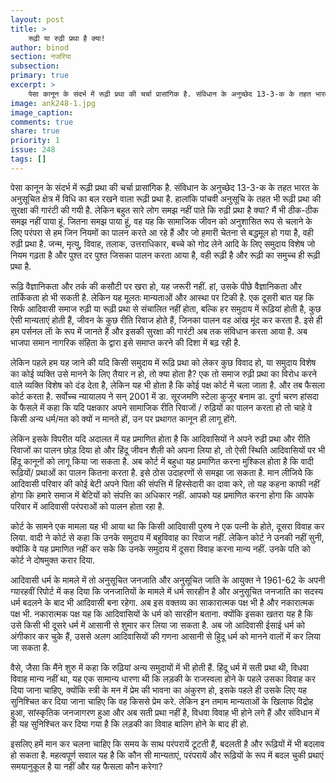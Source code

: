 ```yaml
---
layout: post
title: >
    रूढ़ी या रुढ़ी प्रथा है क्या!
author: binod
section: नजरिया
subsection:
primary: true
excerpt: >
    पेसा कानून के संदर्भ में रूढ़ी प्रथा की चर्चा प्रासांगिक है. संविधान के अनुच्छेद 13-3-क के तहत भारत के अनुसूचित क्षेत्र में विधि का बल रखने वाला रूढ़ी प्रथा है.
image: ank248-1.jpg
image_caption:
comments: true
share: true
priority: 1
issue: 248
tags: []
---
```


पेसा कानून के संदर्भ में रूढ़ी प्रथा की चर्चा प्रासांगिक है. संविधान के अनुच्छेद 13-3-क के तहत भारत के अनुसूचित क्षेत्र में विधि का बल रखने वाला रूढ़ी प्रथा है. हालांकि पांचवी अनुसूचि के तहत भी रूढ़ी प्रथा की सुरक्षा की गारंटी की गयी है.
लेकिन बहुत सारे लोग समझ नहीं पाते कि रुढ़ी प्रथा है क्या? मैं भी ठीक-ठीक समझ नहीं पाया हूं. जितना समझ पाया हूं, वह यह कि सामाजिक जीवन को अनुशासित रूप से चलाने के लिए परंपरा से हम जिन नियमों का पालन करते आ रहे हैं और जो हमारी चेतना से बद्धमूल हो गया है, वही रुढ़ी प्रथा है. जन्म, मृत्यु, विवाह, तलाक, उत्तराधिकार, बच्चे को गोद लेने आदि के लिए समुदाय विशेष जो नियम गढ़ता है और पुश्त दर पुश्त जिसका पालन करता आया है, वही रूढ़ी है और रूढ़ी का समुच्च ही रूढ़ी प्रथा है.

रूढ़ि वैज्ञानिकता और तर्क की कसौटी पर खरा हो, यह जरूरी नहीं. हां, उसके पीछे वैज्ञानिकता और तार्किकता हो भी सकती है. लेकिन यह मूलतः मान्यताओं और आस्था पर टिकी है. एक दूसरी बात यह कि सिर्फ आदिवासी समाज रुढ़ी या रूढ़ी प्रथा से संचालित नहीं होता, बल्कि हर समुदाय में रूढ़ियां होती है, कुछ ऐसी मान्यताएं होती हैं, जीवन के कुछ रीति रिवाज होते हैं, जिनका पालन वह आंख मूंद कर करता है. इसे ही हम पर्सनल लाॅ के रूप में जानते हैं और इसकी सुरक्षा की गारंटी अब तक संविधान करता आया है. अब भाजपा समान नागरिक संहिता के द्वारा इसे समाप्त करने की दिशा में बढ़ रही है.

लेकिन पहले हम यह जाने की यदि किसी समुदाय में रूढ़ि प्रथा को लेकर कुछ विवाद हो, या समुदाय विशेष का कोई व्यक्ति उसे मानने के लिए तैयार न हो, तो क्या होता है? एक तो समाज रुढ़ी प्रथा का विरोध करने वाले व्यक्ति विशेष को दंड देता है, लेकिन यह भी होता है कि कोई पक्ष कोर्ट में चला जाता है. और तब फैसला कोर्ट करता है. सर्वोच्च न्यायालय ने सन् 2001 में डा. सूरजमणि स्टेला कुजूर बनाम डा. दुर्गा चरण हांसदा के फैसले में कहा कि यदि पक्षकार अपने सामाजिक रीति रिवाजों / रुढ़ियों का पालन करता हो तो चाहे वे किसी अन्य धर्म/मत को क्यों न मानते हों, उन पर प्रथागत कानून ही लागू होंगे.

लेकिन इसके विपरीत यदि अदालत में यह प्रमाणित होता है कि आदिवासियों ने अपने  रुढ़ी प्रथा और रीति रिवाजों का पालन छोड़ दिया हो और हिंदू जीवन शैली को अपना लिया हो, तो ऐसी स्थिति आदिवासियों पर भी हिंदू कानूनों को लागू किया जा सकता है. अब कोर्ट में बहुधा यह प्रमाणित करना मुश्किल होता है कि वादी रूढ़ियों/ प्रथाओं का पालन कितना करता है. इसे ठोस उदाहरणों से समझा जा सकता है. मान लीजिये कि आदिवासी परिवार की कोई बेटी अपने पिता की संपत्ति में हिस्सेदारी का दावा करे, तो यह कहना काफी नहीं होगा कि हमारे समाज में बेटियों को संपत्ति का अधिकार नहीं. आपको यह प्रमाणित करना होगा कि आपके परिवार में आदिवासी परंपराओं को पालन होता रहा है.

कोर्ट के सामने एक मामला यह भी आया था कि किसी आदिवासी पुरुष ने एक पत्नी के होते, दूसरा विवाह कर लिया. वादी ने कोर्ट से कहा कि उनके समुदाय में बहुविवाह का रिवाज नहीं. लेकिन कोर्ट ने उनकी नहीं सुनी, क्योंकि वे यह प्रमाणित नहीं कर सके कि उनके समुदाय में दूसरा विवाह करना मान्य नहीं. उनके पति को कोर्ट ने दोषमुक्त करार दिया.

आदिवासी धर्म के मामले में तो अनुसूचित जनजाति और अनुसूचित जाति के आयुक्त ने 1961-62 के अपनी ग्यारहवीं रिपोर्ट में कह दिया कि जनजातियों के मामले में धर्म सारहीन है और अनुसूचित जनजाति का सदस्य धर्म बदलने के बाद भी आदिवासी बना रहेगा. अब इस वक्तव्य का साकारात्मक पक्ष भी है और नकारात्मक पक्ष भी. नकारात्मक पक्ष यह कि आदिवासियों के धर्म को सारहीन बताना. क्योंकि इसका खतरा यह है कि उसे किसी भी दूसरे धर्म में आसानी से शुमार कर लिया जा सकता है. अब जो आदिवासी ईसाई धर्म को अंगीकार कर चुके हैं, उससे अलग आदिवासियों की गणना आसानी से हिुदू धर्म को मानने वालों में कर लिया जा सकता है.

वैसे, जैसा कि मैंने शुरु में कहा कि रुढ़ियां अन्य समुदायों में भी होती हैं. हिंदू धर्म में सती प्रथा थी, विधवा विवाह मान्य नहीं था, यह एक सामान्य धारणा थी कि लड़की के राजस्वला होने के पहले उसका विवाह कर दिया जाना चाहिए, क्योंकि स्त्री के मन में प्रेम की भावना का अंकुरण हो, इसके पहले ही उसके लिए यह सुनिश्चित कर दिया जाना चाहिए कि वह किससे प्रेम करे. लेकिन इन तमाम मान्यताओं के खिलाफ विद्रोह हुआ, सांस्कृतिक जनजागरण हुआ और अब सती प्रथा नहीं है, विधवा विवाह भी होने लगे हैं और संविधान में ही यह सुनिश्चित कर दिया गया है कि लड़की का विवाह बालिग होने के बाद ही हो.

इसलिए हमें मान कर चलना चाहिए कि समय के साथ परंपरायें टूटती हैं, बदलती है और रूढ़ियों में भी बदलाव हो सकता है. महत्वपूर्ण सवाल यह है कि कौन सी मान्यताएं, परंपरायें और रूढ़ियों के रूप में बदल चुकी प्रथाएं समयानुकूल है या नहीं और यह फैसला कौन करेगा?